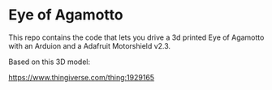 # Eye of Agamotto
This repo contains the code that lets you drive a 3d printed Eye of Agamotto
with an Arduion and a Adafruit Motorshield v2.3.

Based on this 3D model:

https://www.thingiverse.com/thing:1929165

